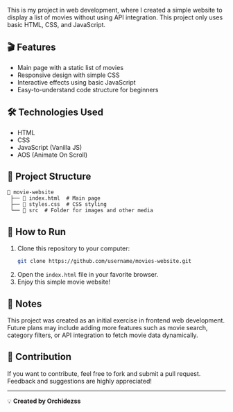 This is my project in web development, where I created a simple website to display a list of movies without using API integration. This project only uses basic HTML, CSS, and JavaScript.

## 🎬 Features
- Main page with a static list of movies
- Responsive design with simple CSS
- Interactive effects using basic JavaScript
- Easy-to-understand code structure for beginners

## 🛠️ Technologies Used
- HTML
- CSS
- JavaScript (Vanilla JS)
- AOS (Animate On Scroll)

## 📂 Project Structure
```
📁 movie-website
 ├── 📄 index.html  # Main page
 ├── 📄 styles.css  # CSS styling
 └── 📁 src  # Folder for images and other media
```

## 🚀 How to Run
1. Clone this repository to your computer:
   ```sh
   git clone https://github.com/username/movies-website.git
   ```
2. Open the `index.html` file in your favorite browser.
3. Enjoy this simple movie website!

## 🎯 Notes
This project was created as an initial exercise in frontend web development. Future plans may include adding more features such as movie search, category filters, or API integration to fetch movie data dynamically.

## 📌 Contribution
If you want to contribute, feel free to fork and submit a pull request. Feedback and suggestions are highly appreciated!

---

💡 **Created by Orchidezss**

